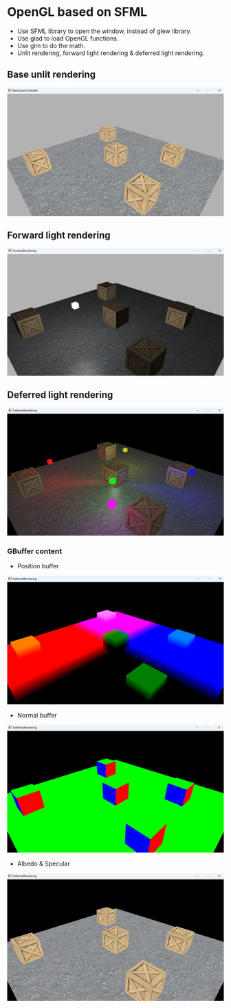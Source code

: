 
# OpenGL based on SFML

- Use SFML library to open the window, instead of glew library.
- Use glad to load OpenGL functions.
- Use glm to do the math.
- Unlit rendering, forward light rendering & deferred light rendering.

## Base unlit rendering

![](./DocImages/BaseRendering.png)

## Forward light rendering

![](./DocImages/ForwardRendering.png)

## Deferred light rendering

![](./DocImages/DeferredRendering.png)

### GBuffer content

- Position buffer

![](./DocImages/GPos.png)

- Normal buffer

![](./DocImages/GNormal.png)

- Albedo & Specular

![](./DocImages/GAlbedoSpecular.png)